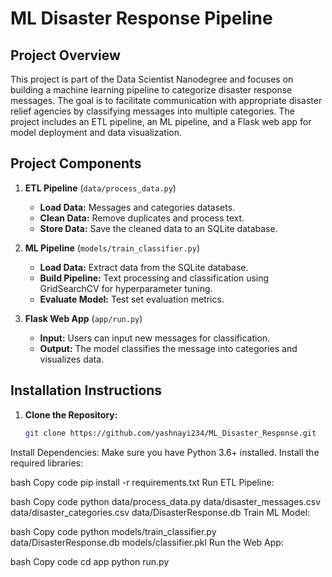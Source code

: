 # ML Disaster Response Pipeline

## Project Overview
This project is part of the Data Scientist Nanodegree and focuses on building a machine learning pipeline to categorize disaster response messages. The goal is to facilitate communication with appropriate disaster relief agencies by classifying messages into multiple categories. The project includes an ETL pipeline, an ML pipeline, and a Flask web app for model deployment and data visualization.

## Project Components
1. **ETL Pipeline** (`data/process_data.py`)
    - **Load Data:** Messages and categories datasets.
    - **Clean Data:** Remove duplicates and process text.
    - **Store Data:** Save the cleaned data to an SQLite database.

2. **ML Pipeline** (`models/train_classifier.py`)
    - **Load Data:** Extract data from the SQLite database.
    - **Build Pipeline:** Text processing and classification using GridSearchCV for hyperparameter tuning.
    - **Evaluate Model:** Test set evaluation metrics.

3. **Flask Web App** (`app/run.py`)
    - **Input:** Users can input new messages for classification.
    - **Output:** The model classifies the message into categories and visualizes data.

## Installation Instructions

1. **Clone the Repository:**
   ```bash
   git clone https://github.com/yashnayi234/ML_Disaster_Response.git

Install Dependencies: Make sure you have Python 3.6+ installed. Install the required libraries:

bash
Copy code
pip install -r requirements.txt
Run ETL Pipeline:

bash
Copy code
python data/process_data.py data/disaster_messages.csv data/disaster_categories.csv data/DisasterResponse.db
Train ML Model:

bash
Copy code
python models/train_classifier.py data/DisasterResponse.db models/classifier.pkl
Run the Web App:

bash
Copy code
cd app
python run.py
